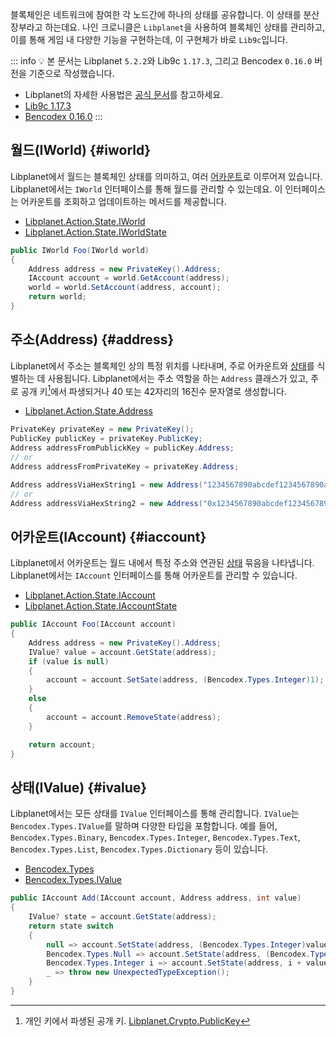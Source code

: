 블록체인은 네트워크에 참여한 각 노드간에 하나의 상태를 공유합니다. 이 상태를 분산장부라고 하는데요. 나인 크로니클은 `Libplanet`을 사용하여 블록체인 상태를 관리하고, 이를 통해 게임 내 다양한 기능을 구현하는데, 이 구현체가 바로 `Lib9c`입니다.

::: info :bulb:
본 문서는 Libplanet `5.2.2`와 Lib9c `1.17.3`, 그리고 Bencodex `0.16.0` 버전을 기준으로 작성했습니다.
- Libplanet의 자세한 사용법은 [공식 문서](https://docs.libplanet.io/5.2.2/)를 참고하세요.
- [Lib9c 1.17.3](https://github.com/planetarium/lib9c/tree/1.17.3)
- [Bencodex 0.16.0](https://github.com/planetarium/bencodex.net/tree/0.16.0)
:::

## 월드(IWorld) {#iworld}

Libplanet에서 월드는 블록체인 상태를 의미하고, 여러 [어카운트](#iaccount)로 이루어져 있습니다. Libplanet에서는 `IWorld` 인터페이스를 통해 월드를 관리할 수 있는데요. 이 인터페이스는 어카운트를 조회하고 업데이트하는 메서드를 제공합니다.

- [Libplanet.Action.State.IWorld](https://github.com/planetarium/libplanet/blob/5.2.2/src/Libplanet.Action/State/IWorld.cs)
- [Libplanet.Action.State.IWorldState](https://github.com/planetarium/libplanet/blob/5.2.2/src/Libplanet.Action/State/IWorldState.cs)

```cs
public IWorld Foo(IWorld world)
{
    Address address = new PrivateKey().Address;
    IAccount account = world.GetAccount(address);
    world = world.SetAccount(address, account);
    return world;
}
```

## 주소(Address) {#address}

Libplanet에서 주소는 블록체인 상의 특정 위치를 나타내며, 주로 어카운트와 [상태](#ivalue)를 식별하는 데 사용됩니다. Libplanet에서는 주소 역할을 하는 `Address` 클래스가 있고, 주로 공개 키[^public-key]에서 파생되거나 40 또는 42자리의 16진수 문자열로 생성합니다.

- [Libplanet.Action.State.Address](https://github.com/planetarium/libplanet/blob/5.2.2/src/Libplanet.Action/State/Address.cs)

```cs
PrivateKey privateKey = new PrivateKey();
PublicKey publicKey = privateKey.PublicKey;
Address addressFromPublickKey = publicKey.Address;
// or
Address addressFromPrivateKey = privateKey.Address;

Address addressViaHexString1 = new Address("1234567890abcdef1234567890abcdef12345678");
// or
Address addressViaHexString2 = new Address("0x1234567890abcdef1234567890abcdef12345678");
```

## 어카운트(IAccount) {#iaccount}

Libplanet에서 어카운트는 월드 내에서 특정 주소와 연관된 [상태](#ivalue) 묶음을 나타냅니다. Libplanet에서는 `IAccount` 인터페이스를 통해 어카운트를 관리할 수 있습니다.

- [Libplanet.Action.State.IAccount](https://github.com/planetarium/libplanet/blob/5.2.2/src/Libplanet.Action/State/IAccount.cs)
- [Libplanet.Action.State.IAccountState](https://github.com/planetarium/libplanet/blob/5.2.2/src/Libplanet.Action/State/IAccountState.cs)

```cs
public IAccount Foo(IAccount account)
{
    Address address = new PrivateKey().Address;
    IValue? value = account.GetState(address);
    if (value is null)
    {
        account = account.SetSate(address, (Bencodex.Types.Integer)1);
    }
    else
    {
        account = account.RemoveState(address);
    }

    return account;
}
```

## 상태(IValue) {#ivalue}

Libplanet에서는 모든 상태를 `IValue` 인터페이스를 통해 관리합니다. `IValue`는 `Bencodex.Types.IValue`를 말하며 다양한 타입을 포함합니다. 예를 들어, `Bencodex.Types.Binary`, `Bencodex.Types.Integer`, `Bencodex.Types.Text`, `Bencodex.Types.List`, `Bencodex.Types.Dictionary` 등이 있습니다.

- [Bencodex.Types](https://github.com/planetarium/bencodex.net/tree/0.16.0/Bencodex/Types)
- [Bencodex.Types.IValue](https://github.com/planetarium/bencodex.net/blob/0.16.0/Bencodex/Types/IValue.cs)

```cs
public IAccount Add(IAccount account, Address address, int value)
{
    IValue? state = account.GetState(address);
    return state switch
    {
        null => account.SetState(address, (Bencodex.Types.Integer)value),
        Bencodex.Types.Null => account.SetState(address, (Bencodex.Types.Integer)value),
        Bencodex.Types.Integer i => account.SetState(address, i + value),
        _ => throw new UnexpectedTypeException();
    }
}
```

[^public-key]: 개인 키에서 파생된 공개 키. [Libplanet.Crypto.PublicKey](https://github.com/planetarium/libplanet/blob/5.2.2/src/Libplanet.Crypto/PublicKey.cs)
